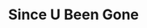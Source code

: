 ---
inv_num: 2015-047
add_credit:
url: 2015-047-since-u-been-gone
title: Since U Been Gone
year: '2015'
display_year: '2015'
medium: iHome iP76 LED Color Changing Tower Stereo Speaker, Apple iPod Classic, MP3s
dims: 36 x 5 x 5 inches
pitch: OH yah, this was actually just playing the Shania Twain CD, the woman in me.
  ;-)
ps:
live_url:
youtube:
related_code:
subheading:
download:
commission:
layout: things-i-made
---